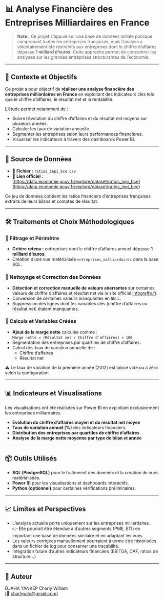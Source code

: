 # 📊 Analyse Financière des Entreprises Milliardaires en France

> **Note :** Ce projet s’appuie sur une base de données initiale publique comprenant toutes les entreprises françaises, mais l’analyse a volontairement été restreinte aux entreprises dont le chiffre d’affaires dépasse **1 milliard d’euros**. Cette approche permet de concentrer les analyses sur les grandes entreprises structurantes de l’économie.

---

## 📌 Contexte et Objectifs

Ce projet a pour objectif de **réaliser une analyse financière des entreprises milliardaires en France** en exploitant des indicateurs clés tels que le chiffre d’affaires, le résultat net et la rentabilité.

L’étude permet notamment de :
- Suivre l’évolution du chiffre d’affaires et du résultat net moyens sur plusieurs années.
- Calculer les taux de variation annuelle.
- Segmenter les entreprises selon leurs performances financières.
- Visualiser les indicateurs à travers des dashboards Power BI.

---

## 📂 Source de Données

- 📑 **Fichier :** `ratios_inpi_bce.csv`
- 🔗 **Lien officiel :** [https://data.economie.gouv.fr/explore/dataset/ratios_inpi_bce](https://data.economie.gouv.fr/explore/dataset/ratios_inpi_bce)

Ce jeu de données contient les ratios financiers d’entreprises françaises extraits de leurs bilans et comptes de résultat.

---

## 🛠️ Traitements et Choix Méthodologiques

### 📌 Filtrage et Périmètre
- **Critère retenu :** entreprises dont le chiffre d’affaires annuel dépasse **1 milliard d’euros**.
- Création d’une vue matérialisée `entreprises_milliardaires` dans la base SQL.

### 📌 Nettoyage et Correction des Données
- **Détection et correction manuelle de valeurs aberrantes** sur certaines valeurs de chiffre d’affaires et résultat net via le site officiel [infogreffe.fr](https://www.infogreffe.fr/entreprise/).
- Conversion de certaines valeurs manquantes en `NULL`.
- Suppression des lignes dont les variables clés (chiffre d’affaires ou résultat net) étaient manquantes.

### 📌 Calculs et Variables Créées
- **Ajout de la marge nette** calculée comme :  
  `Marge nette = (Résultat net / Chiffre d’affaires) × 100`
- Segmentation des entreprises par quartiles de chiffre d’affaires.
- Calcul des taux de variation annuelle de :
  - Chiffre d’affaires
  - Résultat net

⚠️ Le taux de variation de la première année (2012) est laissé vide ou à zéro selon la configuration.

---

## 📊 Indicateurs et Visualisations

Les visualisations ont été réalisées sur Power BI en exploitant exclusivement les entreprises milliardaires.

- **Évolution du chiffre d’affaires moyen et du résultat net moyen**
- **Taux de variation annuel (%)** des indicateurs financiers.
- **Distribution des entreprises par quartiles de chiffre d’affaires**
- **Analyse de la marge nette moyenne par type de bilan et année**

---

## 📦 Outils Utilisés

- **SQL (PostgreSQL)** pour le traitement des données et la création de vues matérialisées.
- **Power BI** pour les visualisations et dashboards interactifs.
- **Python (optionnel)** pour certaines vérifications préliminaires.

---

## 📈 Limites et Perspectives

- L’analyse actuelle porte uniquement sur les entreprises milliardaires.  
  👉 Elle pourrait être étendue à d’autres segments (PME, ETI) en important une base de données similaire et en adaptant les vues.
- Les valeurs corrigées manuellement pourraient à terme être historisées dans un fichier de log pour conserver une traçabilité.
- Intégration future d’autres indicateurs financiers (EBITDA, CAF, ratios de structure…)

---

## 📌 Auteur

DJAHA YANKEP Charly William  
[📧 charlywilo@gmail.com]
